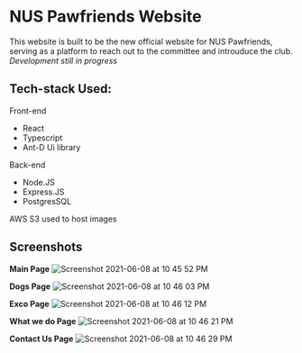# NUS Pawfriends Website
This website is built to be the new official website for NUS Pawfriends, serving as a platform to reach out to the committee and introuduce the club.
<br/>
<i> Development still in progress</i>

## Tech-stack Used:
Front-end
- React
- Typescript
- Ant-D Ui library

Back-end
- Node.JS
- Express.JS
- PostgresSQL

AWS S3 used to host images



## Screenshots
<b>Main Page</b>
![Screenshot 2021-06-08 at 10 45 52 PM](https://user-images.githubusercontent.com/65228562/121207156-a352af80-c8ab-11eb-9e00-1e9b871733e7.png)

<b>Dogs Page</b>
![Screenshot 2021-06-08 at 10 46 03 PM](https://user-images.githubusercontent.com/65228562/121207146-a0f05580-c8ab-11eb-8ce8-b3c70635a683.png)

<b>Exco Page</b>
![Screenshot 2021-06-08 at 10 46 12 PM](https://user-images.githubusercontent.com/65228562/121207133-9e8dfb80-c8ab-11eb-91c2-cdbb4c9ea09b.png)

<b>What we do Page</b>
 ![Screenshot 2021-06-08 at 10 46 21 PM](https://user-images.githubusercontent.com/65228562/121207123-9d5cce80-c8ab-11eb-8f7c-805d839f1a19.png)
 
<b>Contact Us Page</b>
![Screenshot 2021-06-08 at 10 46 29 PM](https://user-images.githubusercontent.com/65228562/121207102-9930b100-c8ab-11eb-804c-2521332c058b.png)




